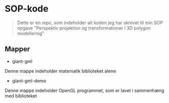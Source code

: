 # SOP-kode

> Dette er en repo, som indeholder alt koden jeg har skrevet til min SOP opgave "Perspektiv projektion og transformationer i 3D polygon modellering"

## Mapper
- giant-gml

Denne mappe indeholder matematik biblioteket alene
<br>
- giant-gml-demo

Denne mappe indeholder OpenGL programmet, som er lavet i sammenhæng med biblioteket
